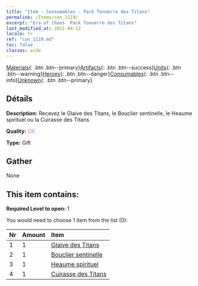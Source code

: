 ```yaml
---
title: "Item - Consumables - Pack Tonnerre des Titans"
permalink: /Items/con_1119/
excerpt: "Era of Chaos  Pack Tonnerre des Titans"
last_modified_at: 2021-04-12
locale: fr
ref: "con_1119.md"
toc: false
classes: wide
---
```

 [Materials](/fr/Items/){: .btn .btn--primary}[Artifacts](/fr/Items/Artifacts/){: .btn .btn--success}[Units](/fr/Items/Units/){: .btn .btn--warning}[Heroes](/fr/Items/Heroes/){: .btn .btn--danger}[Consumables](/fr/Items/Consumables/){: .btn .btn--info}[Unknown](/fr/Items/Unknown/){: .btn .btn--primary}

## Détails
 **Description:** Recevez le Glaive des Titans, le Bouclier sentinelle, le Heaume spirituel ou la Cuirasse des Titans.

 **Quality:** <span style="color: #DA70D6">OK</span>

 **Type:** Gift

## Gather

  None

## This item contains:

 **Required Level to open:** 1

 You would need to choose 1 item from the list (0):

  | Nr | Amount |     Item    |
  |:---|:-------|:------------|
  | 1 | 1 | [Glaive des Titans](/fr/Items/art_156/) | 
  | 2 | 1 | [Bouclier sentinelle](/fr/Items/art_157/) | 
  | 3 | 1 | [Heaume spirituel](/fr/Items/art_158/) | 
  | 4 | 1 | [Cuirasse des Titans](/fr/Items/art_159/) | 
